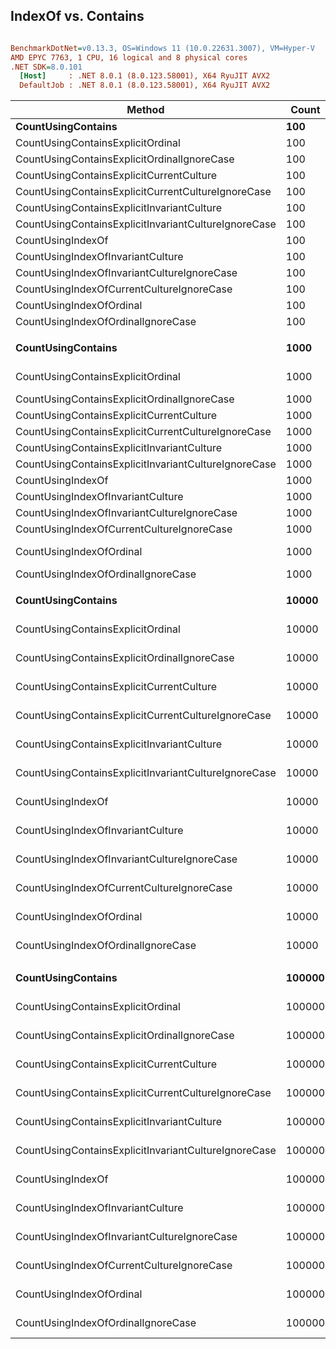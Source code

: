 ## IndexOf vs. Contains


``` ini

BenchmarkDotNet=v0.13.3, OS=Windows 11 (10.0.22631.3007), VM=Hyper-V
AMD EPYC 7763, 1 CPU, 16 logical and 8 physical cores
.NET SDK=8.0.101
  [Host]     : .NET 8.0.1 (8.0.123.58001), X64 RyuJIT AVX2
  DefaultJob : .NET 8.0.1 (8.0.123.58001), X64 RyuJIT AVX2


```
|                                               Method |  Count |           Mean |        Error |      StdDev | Ratio | RatioSD |
|----------------------------------------------------- |------- |---------------:|-------------:|------------:|------:|--------:|
|                                   **CountUsingContains** |    **100** |       **795.7 ns** |      **5.43 ns** |     **5.08 ns** |  **1.00** |    **0.00** |
|                    CountUsingContainsExplicitOrdinal |    100 |       799.8 ns |      4.65 ns |     4.13 ns |  1.01 |    0.01 |
|          CountUsingContainsExplicitOrdinalIgnoreCase |    100 |     1,246.1 ns |      7.03 ns |     5.87 ns |  1.57 |    0.01 |
|             CountUsingContainsExplicitCurrentCulture |    100 |     2,250.7 ns |      5.35 ns |     5.00 ns |  2.83 |    0.02 |
|   CountUsingContainsExplicitCurrentCultureIgnoreCase |    100 |     2,360.4 ns |      5.17 ns |     4.58 ns |  2.97 |    0.02 |
|           CountUsingContainsExplicitInvariantCulture |    100 |     2,174.4 ns |     11.78 ns |    11.02 ns |  2.73 |    0.02 |
| CountUsingContainsExplicitInvariantCultureIgnoreCase |    100 |     2,260.1 ns |     16.87 ns |    14.96 ns |  2.84 |    0.03 |
|                                    CountUsingIndexOf |    100 |     2,246.2 ns |      9.01 ns |     7.04 ns |  2.82 |    0.02 |
|                    CountUsingIndexOfInvariantCulture |    100 |     2,132.7 ns |      9.83 ns |     9.19 ns |  2.68 |    0.02 |
|          CountUsingIndexOfInvariantCultureIgnoreCase |    100 |     2,206.2 ns |     10.32 ns |     9.65 ns |  2.77 |    0.02 |
|            CountUsingIndexOfCurrentCultureIgnoreCase |    100 |     2,356.6 ns |      8.82 ns |     8.25 ns |  2.96 |    0.02 |
|                             CountUsingIndexOfOrdinal |    100 |       844.9 ns |      7.79 ns |     7.28 ns |  1.06 |    0.01 |
|                   CountUsingIndexOfOrdinalIgnoreCase |    100 |     1,220.6 ns |     10.12 ns |     9.46 ns |  1.53 |    0.02 |
|                                                      |        |                |              |             |       |         |
|                                   **CountUsingContains** |   **1000** |     **8,477.4 ns** |    **166.13 ns** |   **170.61 ns** |  **1.00** |    **0.00** |
|                    CountUsingContainsExplicitOrdinal |   1000 |     8,689.0 ns |    166.49 ns |   178.15 ns |  1.03 |    0.03 |
|          CountUsingContainsExplicitOrdinalIgnoreCase |   1000 |    11,452.5 ns |     20.49 ns |    18.16 ns |  1.35 |    0.03 |
|             CountUsingContainsExplicitCurrentCulture |   1000 |    24,178.3 ns |     31.69 ns |    28.09 ns |  2.85 |    0.06 |
|   CountUsingContainsExplicitCurrentCultureIgnoreCase |   1000 |    24,811.3 ns |     38.17 ns |    33.84 ns |  2.93 |    0.06 |
|           CountUsingContainsExplicitInvariantCulture |   1000 |    23,312.2 ns |     58.99 ns |    55.18 ns |  2.75 |    0.06 |
| CountUsingContainsExplicitInvariantCultureIgnoreCase |   1000 |    24,030.6 ns |     33.74 ns |    28.17 ns |  2.83 |    0.06 |
|                                    CountUsingIndexOf |   1000 |    24,160.6 ns |     39.77 ns |    37.20 ns |  2.85 |    0.06 |
|                    CountUsingIndexOfInvariantCulture |   1000 |    22,799.1 ns |     27.49 ns |    25.71 ns |  2.69 |    0.05 |
|          CountUsingIndexOfInvariantCultureIgnoreCase |   1000 |    23,956.1 ns |     31.50 ns |    27.92 ns |  2.83 |    0.06 |
|            CountUsingIndexOfCurrentCultureIgnoreCase |   1000 |    25,266.4 ns |     34.95 ns |    30.98 ns |  2.98 |    0.06 |
|                             CountUsingIndexOfOrdinal |   1000 |     8,493.2 ns |    160.15 ns |   149.80 ns |  1.00 |    0.02 |
|                   CountUsingIndexOfOrdinalIgnoreCase |   1000 |    11,450.0 ns |     18.74 ns |    16.61 ns |  1.35 |    0.03 |
|                                                      |        |                |              |             |       |         |
|                                   **CountUsingContains** |  **10000** |   **110,706.5 ns** |    **409.59 ns** |   **383.13 ns** |  **1.00** |    **0.00** |
|                    CountUsingContainsExplicitOrdinal |  10000 |   111,050.0 ns |    738.59 ns |   690.88 ns |  1.00 |    0.01 |
|          CountUsingContainsExplicitOrdinalIgnoreCase |  10000 |   143,732.1 ns |  2,125.58 ns | 1,988.27 ns |  1.30 |    0.02 |
|             CountUsingContainsExplicitCurrentCulture |  10000 |   295,388.6 ns |  3,589.89 ns | 3,357.99 ns |  2.67 |    0.03 |
|   CountUsingContainsExplicitCurrentCultureIgnoreCase |  10000 |   272,158.3 ns |    344.56 ns |   287.73 ns |  2.46 |    0.01 |
|           CountUsingContainsExplicitInvariantCulture |  10000 |   239,955.5 ns |    395.13 ns |   350.27 ns |  2.17 |    0.01 |
| CountUsingContainsExplicitInvariantCultureIgnoreCase |  10000 |   257,712.5 ns |    161.03 ns |   125.72 ns |  2.33 |    0.01 |
|                                    CountUsingIndexOf |  10000 |   254,466.7 ns |  1,209.85 ns | 1,131.69 ns |  2.30 |    0.01 |
|                    CountUsingIndexOfInvariantCulture |  10000 |   240,531.2 ns |    275.84 ns |   230.34 ns |  2.17 |    0.01 |
|          CountUsingIndexOfInvariantCultureIgnoreCase |  10000 |   256,144.8 ns |    266.28 ns |   236.05 ns |  2.31 |    0.01 |
|            CountUsingIndexOfCurrentCultureIgnoreCase |  10000 |   273,169.4 ns |    283.03 ns |   236.34 ns |  2.47 |    0.01 |
|                             CountUsingIndexOfOrdinal |  10000 |   111,154.1 ns |    804.82 ns |   752.83 ns |  1.00 |    0.01 |
|                   CountUsingIndexOfOrdinalIgnoreCase |  10000 |   143,467.9 ns |    885.53 ns |   739.46 ns |  1.30 |    0.01 |
|                                                      |        |                |              |             |       |         |
|                                   **CountUsingContains** | **100000** | **1,214,052.5 ns** |  **3,135.03 ns** | **2,932.51 ns** |  **1.00** |    **0.00** |
|                    CountUsingContainsExplicitOrdinal | 100000 | 1,218,328.1 ns |  3,079.63 ns | 2,880.68 ns |  1.00 |    0.00 |
|          CountUsingContainsExplicitOrdinalIgnoreCase | 100000 | 1,579,285.6 ns |  2,612.99 ns | 2,316.35 ns |  1.30 |    0.00 |
|             CountUsingContainsExplicitCurrentCulture | 100000 | 2,641,498.0 ns |  3,512.05 ns | 2,741.98 ns |  2.18 |    0.01 |
|   CountUsingContainsExplicitCurrentCultureIgnoreCase | 100000 | 2,864,034.9 ns |  3,267.86 ns | 3,056.75 ns |  2.36 |    0.01 |
|           CountUsingContainsExplicitInvariantCulture | 100000 | 2,500,675.4 ns |  9,030.08 ns | 8,446.74 ns |  2.06 |    0.01 |
| CountUsingContainsExplicitInvariantCultureIgnoreCase | 100000 | 2,787,778.2 ns |  3,011.75 ns | 2,817.19 ns |  2.30 |    0.01 |
|                                    CountUsingIndexOf | 100000 | 2,640,876.6 ns |  3,190.23 ns | 2,663.99 ns |  2.17 |    0.01 |
|                    CountUsingIndexOfInvariantCulture | 100000 | 2,518,651.0 ns | 10,236.92 ns | 9,575.62 ns |  2.07 |    0.01 |
|          CountUsingIndexOfInvariantCultureIgnoreCase | 100000 | 2,728,007.8 ns |  2,630.05 ns | 2,331.47 ns |  2.25 |    0.01 |
|            CountUsingIndexOfCurrentCultureIgnoreCase | 100000 | 2,859,104.7 ns |  2,138.71 ns | 1,895.91 ns |  2.36 |    0.01 |
|                             CountUsingIndexOfOrdinal | 100000 | 1,190,716.0 ns |  1,316.62 ns | 1,099.44 ns |  0.98 |    0.00 |
|                   CountUsingIndexOfOrdinalIgnoreCase | 100000 | 1,579,648.2 ns |  2,437.54 ns | 2,280.08 ns |  1.30 |    0.00 |
